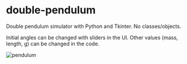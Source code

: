 # double-pendulum
Double pendulum simulator with Python and Tkinter. No classes/objects.

Initial angles can be changed with sliders in the UI. Other values (mass, length, g) can be changed in the code.

![pendulum](https://user-images.githubusercontent.com/20264567/138585483-c1f48a38-1c5a-46a5-aac7-a39c8b264feb.png)
